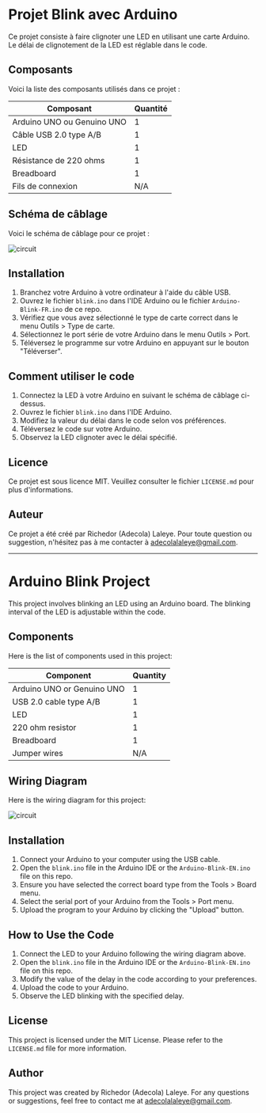 # Projet Blink avec Arduino

Ce projet consiste à faire clignoter une LED en utilisant une carte Arduino. Le délai de clignotement de la LED est réglable dans le code.

## Composants

Voici la liste des composants utilisés dans ce projet :

| Composant | Quantité |
|----------|----------|
| Arduino UNO ou Genuino UNO | 1 |
| Câble USB 2.0 type A/B | 1 |
| LED | 1 |
| Résistance de 220 ohms | 1 |
| Breadboard | 1 |
| Fils de connexion | N/A |

## Schéma de câblage

Voici le schéma de câblage pour ce projet :

![circuit](https://github.com/Richedor/Arduino-Blink/assets/77790992/9193959e-d6b4-42b9-b70d-a4a761144cb7)


## Installation

1. Branchez votre Arduino à votre ordinateur à l'aide du câble USB.
2. Ouvrez le fichier `blink.ino` dans l'IDE Arduino ou le  fichier `Arduino-Blink-FR.ino` de ce repo.
3. Vérifiez que vous avez sélectionné le type de carte correct dans le menu Outils > Type de carte.
4. Sélectionnez le port série de votre Arduino dans le menu Outils > Port.
5. Téléversez le programme sur votre Arduino en appuyant sur le bouton "Téléverser".

## Comment utiliser le code

1. Connectez la LED à votre Arduino en suivant le schéma de câblage ci-dessus.
2. Ouvrez le fichier `blink.ino` dans l'IDE Arduino.
3. Modifiez la valeur du délai dans le code selon vos préférences.
4. Téléversez le code sur votre Arduino.
5. Observez la LED clignoter avec le délai spécifié.

## Licence

Ce projet est sous licence MIT. Veuillez consulter le fichier `LICENSE.md` pour plus d'informations.

## Auteur

Ce projet a été créé par Richedor (Adecola) Laleye. Pour toute question ou suggestion, n'hésitez pas à me contacter à adecolalaleye@gmail.com.



**************************


# Arduino Blink Project

This project involves blinking an LED using an Arduino board. The blinking interval of the LED is adjustable within the code.

## Components

Here is the list of components used in this project:

| Component | Quantity |
|----------|----------|
| Arduino UNO or Genuino UNO | 1 |
| USB 2.0 cable type A/B | 1 |
| LED | 1 |
| 220 ohm resistor | 1 |
| Breadboard | 1 |
| Jumper wires | N/A |

## Wiring Diagram

Here is the wiring diagram for this project:

![circuit](https://github.com/Richedor/Arduino-Blink/assets/77790992/9193959e-d6b4-42b9-b70d-a4a761144cb7)

## Installation

1. Connect your Arduino to your computer using the USB cable.
2. Open the `blink.ino` file in the Arduino IDE or the `Arduino-Blink-EN.ino` file on this repo.
3. Ensure you have selected the correct board type from the Tools > Board menu.
4. Select the serial port of your Arduino from the Tools > Port menu.
5. Upload the program to your Arduino by clicking the "Upload" button.

## How to Use the Code

1. Connect the LED to your Arduino following the wiring diagram above.
2. Open the `blink.ino` file in the Arduino IDE  or the `Arduino-Blink-EN.ino` file on this repo.
3. Modify the value of the delay in the code according to your preferences.
4. Upload the code to your Arduino.
5. Observe the LED blinking with the specified delay.

## License

This project is licensed under the MIT License. Please refer to the `LICENSE.md` file for more information.

## Author

This project was created by Richedor (Adecola) Laleye. For any questions or suggestions, feel free to contact me at adecolalaleye@gmail.com.
